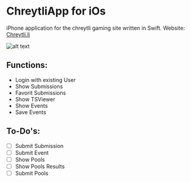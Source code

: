 # ChreytliApp for iOs
iPhone application for the chreytli gaming site written in Swift.
Website: [Chreytli.li](https://www.chreyt.li)

![alt text][logo]

[logo]: http://im.ezgif.com/tmp/ezgif-1098296476.gif "Preview"
Functions:
---
* Login with existing User
* Show Submissions
* Favorit Submissions
* Show TSViewer
* Show Events
* Save Events

To-Do's:
---
- [ ] Submit Submission
- [ ] Submit Event
- [ ] Show Pools
- [ ] Show Pools Results
- [ ] Submit Pools

